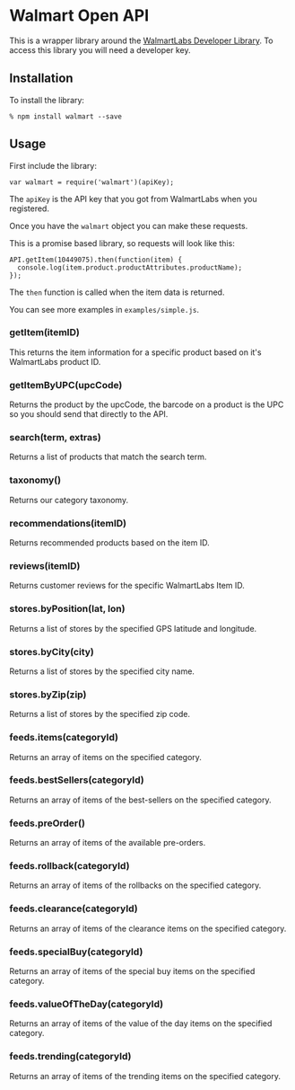 Walmart Open API
================

This is a wrapper library around the [WalmartLabs Developer Library](https://developer.walmartlabs.com).
To access this library you will need a developer key.

## Installation

To install the library:

```
% npm install walmart --save
```

## Usage

First include the library:

```
var walmart = require('walmart')(apiKey);
```

The `apiKey` is the API key that you got from WalmartLabs when you registered.

Once you have the `walmart` object you can make these requests.

This is a promise based library, so requests will look like this:

```
API.getItem(10449075).then(function(item) {
  console.log(item.product.productAttributes.productName);
});
```

The `then` function is called when the item data is returned.

You can see more examples in `examples/simple.js`.

### getItem(itemID)

This returns the item information for a specific product based on it's WalmartLabs product ID.

### getItemByUPC(upcCode)

Returns the product by the upcCode, the barcode on a product is the UPC so you should send that
directly to the API.

### search(term, extras)

Returns a list of products that match the search term.

### taxonomy()

Returns our category taxonomy.

### recommendations(itemID)

Returns recommended products based on the item ID.

### reviews(itemID)

Returns customer reviews for the specific WalmartLabs Item ID.

### stores.byPosition(lat, lon)

Returns a list of stores by the specified GPS latitude and longitude.

### stores.byCity(city)

Returns a list of stores by the specified city name.

### stores.byZip(zip)

Returns a list of stores by the specified zip code.

### feeds.items(categoryId)

Returns an array of items on the specified category.

### feeds.bestSellers(categoryId)

Returns an array of items of the best-sellers on the specified category.

### feeds.preOrder()

Returns an array of items of the available pre-orders.

### feeds.rollback(categoryId)

Returns an array of items of the rollbacks on the specified category.

### feeds.clearance(categoryId)

Returns an array of items of the clearance items on the specified category.

### feeds.specialBuy(categoryId)

Returns an array of items of the special buy items on the specified category.

### feeds.valueOfTheDay(categoryId)

Returns an array of items of the value of the day items on the specified category.

### feeds.trending(categoryId)

Returns an array of items of the trending items on the specified category.
